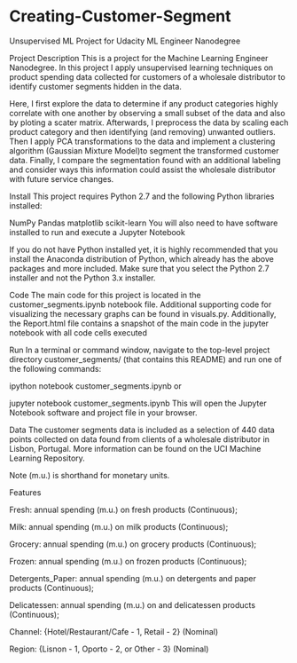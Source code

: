 # Creating-Customer-Segment
Unsupervised ML Project for Udacity ML Engineer Nanodegree

Project Description
This is a project for the Machine Learning Engineer Nanodegree. In this project I apply unsupervised learning techniques on product spending data collected for customers of a wholesale distributor to identify customer segments hidden in the data.

Here, I first explore the data to determine if any product categories highly correlate with one another by observing a small subset of the data and also by ploting a scater matrix. Afterwards, I preprocess the data by scaling each product category and then identifying (and removing) unwanted outliers. Then I apply PCA transformations to the data and implement a clustering algorithm (Gaussian Mixture Model)to segment the transformed customer data. Finally, I compare the segmentation found with an additional labeling and consider ways this information could assist the wholesale distributor with future service changes.

Install
This project requires Python 2.7 and the following Python libraries installed:

NumPy
Pandas
matplotlib
scikit-learn
You will also need to have software installed to run and execute a Jupyter Notebook

If you do not have Python installed yet, it is highly recommended that you install the Anaconda distribution of Python, which already has the above packages and more included. Make sure that you select the Python 2.7 installer and not the Python 3.x installer.

Code
The main code for this project is located in the customer_segments.ipynb notebook file. Additional supporting code for visualizing the necessary graphs can be found in visuals.py. Additionally, the Report.html file contains a snapshot of the main code in the jupyter notebook with all code cells executed

Run
In a terminal or command window, navigate to the top-level project directory customer_segments/ (that contains this README) and run one of the following commands:

ipython notebook customer_segments.ipynb
or

jupyter notebook customer_segments.ipynb
This will open the Jupyter Notebook software and project file in your browser.

Data
The customer segments data is included as a selection of 440 data points collected on data found from clients of a wholesale distributor in Lisbon, Portugal. More information can be found on the UCI Machine Learning Repository.

Note (m.u.) is shorthand for monetary units.

Features

Fresh: annual spending (m.u.) on fresh products (Continuous);

Milk: annual spending (m.u.) on milk products (Continuous);

Grocery: annual spending (m.u.) on grocery products (Continuous);

Frozen: annual spending (m.u.) on frozen products (Continuous);

Detergents_Paper: annual spending (m.u.) on detergents and paper products (Continuous);

Delicatessen: annual spending (m.u.) on and delicatessen products (Continuous);

Channel: {Hotel/Restaurant/Cafe - 1, Retail - 2} (Nominal)

Region: {Lisnon - 1, Oporto - 2, or Other - 3} (Nominal)
